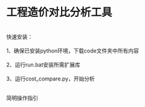 # 工程造价对比分析工具
  <br>快速安装：<br>
  <br>1、确保已安装python环境，下载code文件夹中所有内容<br>
  <br>2、运行run.bat安装所需扩展库<br>
  <br>3、运行cost_compare.py，开始分析<br>

<br>简明操作指引<br>
